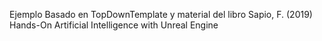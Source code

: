 Ejemplo Basado en TopDownTemplate y material del libro
Sapio, F. (2019) Hands-On Artificial Intelligence with Unreal Engine

